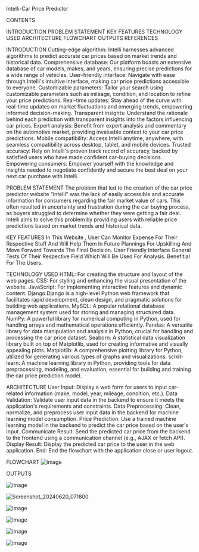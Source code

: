 Intelli-Car Price Predictor

CONTENTS

INTRODUCTION
PROBLEM STATEMENT
KEY FEATURES
TECHNOLOGY USED
ARCHITECTURE
FLOWCHART
OUTPUTS
REFERENCES


INTRODUCTION
Cutting-edge algorithm: Intelli harnesses advanced algorithms to predict accurate car prices based on market trends and historical data.
Comprehensive database: Our platform boasts an extensive database of car models, makes, and years, ensuring precise predictions for a wide range of vehicles.
User-friendly interface: Navigate with ease through Intelli's intuitive interface, making car price predictions accessible to everyone.
Customizable parameters: Tailor your search using customizable parameters such as mileage, condition, and location to refine your price predictions.
Real-time updates: Stay ahead of the curve with real-time updates on market fluctuations and emerging trends, empowering informed decision-making.
Transparent insights: Understand the rationale behind each prediction with transparent insights into the factors influencing car prices.
Expert analysis: Benefit from expert analysis and commentary on the automotive market, providing invaluable context to your car price predictions.
Mobile compatibility: Access Intelli anytime, anywhere, with seamless compatibility across desktop, tablet, and mobile devices.
Trusted accuracy: Rely on Intelli's proven track record of accuracy, backed by satisfied users who have made confident car-buying decisions.
Empowering consumers: Empower yourself with the knowledge and insights needed to negotiate confidently and secure the best deal on your next car purchase with Intelli.


PROBLEM STATEMENT
The problem that led to the creation of the car price predictor website “Intelli" was the lack of easily accessible and accurate information for consumers regarding the fair market value of cars. This often resulted in uncertainty and frustration during the car buying process, as buyers struggled to determine whether they were getting a fair deal. Intelli aims to solve this problem by providing users with reliable price predictions based on market trends and historical data.

KEY FEATURES
In This Website , User Can Monitor Expense For Their Respective  Stuff And Will Help Them In Future Plannings For Upskilling And Move Forward Towards The Final Decision.
User Friendly Interface
General Tests Of Their Respective Field Which Will Be Used For Analysis.
Benefitial For The Users.

TECHNOLOGY USED
HTML: For creating the structure and layout of the web pages.
CSS: For styling and enhancing the visual presentation of the website.
JavaScript: For implementing interactive features and dynamic content.
Django:Django is a high-level Python web framework that facilitates rapid development, clean design, and pragmatic solutions for building web applications.
MySQL: A popular relational database management system used for storing and managing structured data.
NumPy: A powerful library for numerical computing in Python, used for handling arrays and mathematical operations efficiently.
Pandas: A versatile library for data manipulation and analysis in Python, crucial for handling and processing the car price dataset.
Seaborn: A statistical data visualization library built on top of Matplotlib, used for creating informative and visually appealing plots.
Matplotlib: A comprehensive plotting library for Python, utilized for generating various types of graphs and visualizations.
scikit-learn: A machine learning library in Python, providing tools for data preprocessing, modeling, and evaluation, essential for building and training the car price prediction model.


ARCHITECTURE
User Input: Display a web form for users to input car-related information (make, model, year, mileage, condition, etc.).
Data Validation: Validate user input data in the backend to ensure it meets the application's requirements and constraints.
Data Preprocessing: Clean, normalize, and preprocess user input data in the backend for machine learning model consumption.
Price Prediction: Use a trained machine learning model in the backend to predict the car price based on the user's input.
Communicate Result: Send the predicted car price from the backend to the frontend using a communication channel (e.g., AJAX or fetch API).
Display Result: Display the predicted car price to the user in the web application.
End: End the flowchart with the application close or user logout.


FLOWCHART
![image](https://github.com/MukuSick2/Intelli--Car-price-Predictor-/assets/131860691/cb462059-afbd-4af4-bca5-e2bb13c1a518)

OUTPUTS

![image](https://github.com/MukuSick2/Intelli--Car-price-Predictor-/assets/131860691/d585c0eb-6fa4-4d1a-b8c5-91868cb5cb61)

![Screenshot_20240620_071800](https://github.com/MukuSick2/Intelli--Car-price-Predictor-/assets/131860691/c3ade419-1b7d-4644-aec9-eacd147b7145)

![image](https://github.com/MukuSick2/Intelli--Car-price-Predictor-/assets/131860691/34b512ef-f962-4339-94ef-7da192c03b93)

![image](https://github.com/MukuSick2/Intelli--Car-price-Predictor-/assets/131860691/b120402f-cc7f-468c-9ef8-097dbd5fc2fd)

![image](https://github.com/MukuSick2/Intelli--Car-price-Predictor-/assets/131860691/d8b9c03f-56bf-44f3-82c5-3df1251805ba)

![image](https://github.com/MukuSick2/Intelli--Car-price-Predictor-/assets/131860691/7a633312-4b9f-4add-aceb-79f2bdcba8ea)

